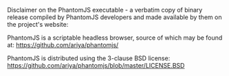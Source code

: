 Disclaimer on the PhantomJS executable - a verbatim copy of binary release compiled by PhantomJS developers and made available by them on the project's website:

PhantomJS is a scriptable headless browser, source of which may be found at:
https://github.com/ariya/phantomjs/

PhantomJS is distributed using the 3-clause BSD license:
https://github.com/ariya/phantomjs/blob/master/LICENSE.BSD
